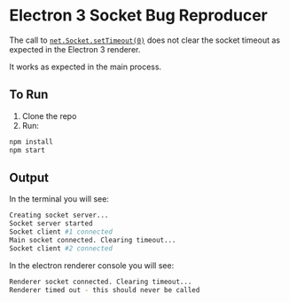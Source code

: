 # Electron 3 Socket Bug Reproducer

The call to [`net.Socket.setTimeout(0)`](https://nodejs.org/api/net.html#net_socket_settimeout_timeout_callback) does not clear the socket timeout as expected in the Electron 3 renderer.

It works as expected in the main process.

## To Run

1. Clone the repo
2. Run:

```bash
npm install
npm start
```

## Output

In the terminal you will see:

```bash 
Creating socket server...
Socket server started
Socket client #1 connected
Main socket connected. Clearing timeout...
Socket client #2 connected
```

In the electron renderer console you will see:

```bash
Renderer socket connected. Clearing timeout...
Renderer timed out - this should never be called
```